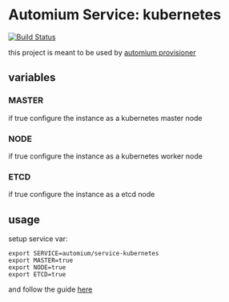 Automium Service: kubernetes 
======================================

[![Build Status](https://travis-ci.org/automium/service-kubernetes.svg?branch=master)](https://travis-ci.org/automium/service-kubernetes)

this project is meant to be used by [automium provisioner](https://github.com/automium/provisioner)

## variables

### MASTER

if true configure the instance as a kubernetes master node

### NODE

if true configure the instance as a kubernetes worker node

### ETCD

if true configure the instance as a etcd node

## usage

setup service var:
```
export SERVICE=automium/service-kubernetes
export MASTER=true
export NODE=true
export ETCD=true
```

and follow the guide [here](https://github.com/automium/provisioner/blob/master/README.md#guide)
